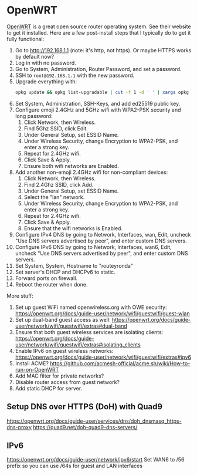 # OpenWRT

[OpenWRT](https://openwrt.org/) is a great open source router operating system. See their website to get it installed. Here are a few post-install steps that I typically do to get it fully functional:

1. Go to http://192.168.1.1 (note: it's http, not https). Or maybe HTTPS works by default now?
1. Log in with no password.
1. Go to System, Administration, Router Password, and set a password.
1. SSH to `root@192.168.1.1` with the new password.
1. Upgrade everything with:
   ```bash
   opkg update && opkg list-upgradable | cut -f 1 -d ' ' | xargs opkg upgrade
   ```
1. Set System, Administration, SSH-Keys, and add ed25519 public key.
1. Configure emoji 2.4GHz and 5GHz wifi with WPA2-PSK security and long password:
   1. Click Network, then Wireless.
   1. Find 5Ghz SSID, click Edit.
   1. Under General Setup, set ESSID Name.
   1. Under Wireless Security, change Encryption to WPA2-PSK, and enter a strong key.
   1. Repeat for 2.4GHz wifi.
   1. Click Save & Apply.
   1. Ensure both wifi networks are Enabled.
1. Add another non-emoji 2.4GHz wifi for non-compliant devices:
   1. Click Network, then Wireless.
   1. Find 2.4Ghz SSID, click Add.
   1. Under General Setup, set ESSID Name.
   1. Select the "lan" network.
   1. Under Wireless Security, change Encryption to WPA2-PSK, and enter a strong key.
   1. Repeat for 2.4GHz wifi.
   1. Click Save & Apply.
   1. Ensure that the wifi networks is Enabled.
1. Configure IPv4 DNS by going to Network, Interfaces, wan, Edit, uncheck "Use DNS servers advertised by peer", and enter custom DNS servers.
1. Configure IPv6 DNS by going to Network, Interfaces, wan6, Edit, uncheck "Use DNS servers advertised by peer", and enter custom DNS servers.
1. Set System, System, Hostname to "routeyronda"
1. Set server's DHCP and DHCPv6 to static. 
1. Forward ports on firewall.
1. Reboot the router when done.

More stuff:

1. Set up guest WiFi named openwireless.org with OWE security: https://openwrt.org/docs/guide-user/network/wifi/guestwifi/guest-wlan
1. Set up dual-band guest access as well: https://openwrt.org/docs/guide-user/network/wifi/guestwifi/extras#dual-band
1. Ensure that both guest wireless services are isolating clients: https://openwrt.org/docs/guide-user/network/wifi/guestwifi/extras#isolating_clients
1. Enable IPv6 on guest wireless networks: https://openwrt.org/docs/guide-user/network/wifi/guestwifi/extras#ipv6
1. Install ACME? https://github.com/acmesh-official/acme.sh/wiki/How-to-run-on-OpenWRT
1. Add MAC filter for private networks?
1. Disable router access from guest network?
1. Add static DHCP for server.

## Setup DNS over HTTPS (DoH) with Quad9

https://openwrt.org/docs/guide-user/services/dns/doh_dnsmasq_https-dns-proxy
https://quad9.net/doh-quad9-dns-servers/

## IPv6

https://openwrt.org/docs/guide-user/network/ipv6/start
Set WAN6 to /56 prefix so you can use /64s for guest and LAN interfaces
